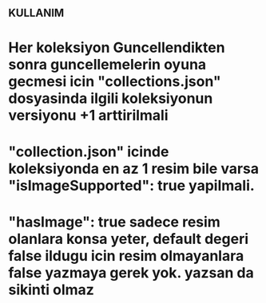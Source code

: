 ## KULLANIM

# Her koleksiyon Guncellendikten sonra guncellemelerin oyuna gecmesi icin "collections.json" dosyasinda ilgili koleksiyonun versiyonu +1 arttirilmali

# "collection.json" icinde koleksiyonda en az 1 resim bile varsa "isImageSupported": true yapilmali.

# "hasImage": true sadece resim olanlara konsa yeter, default degeri false ildugu icin resim olmayanlara false yazmaya gerek yok. yazsan da sikinti olmaz